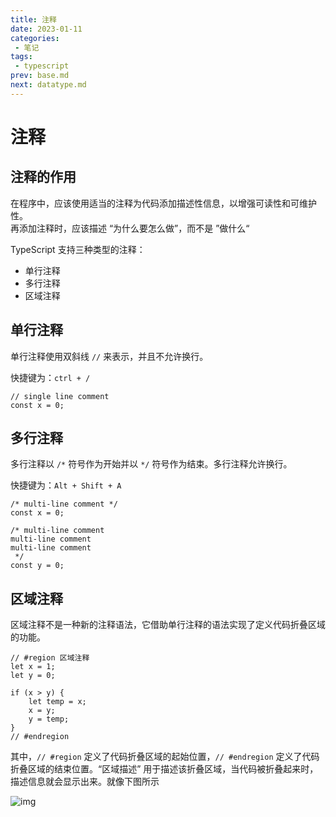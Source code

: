 ```yaml
---
title: 注释
date: 2023-01-11
categories:
 - 笔记
tags:
 - typescript
prev: base.md
next: datatype.md
---
```


# 注释

## 注释的作用
在程序中，应该使用适当的注释为代码添加描述性信息，以增强可读性和可维护性。  
再添加注释时，应该描述 “为什么要怎么做”，而不是 ”做什么“

TypeScript 支持三种类型的注释：

* 单行注释
* 多行注释
* 区域注释



## 单行注释

单行注释使用双斜线 `//` 来表示，并且不允许换行。  

快捷键为：`ctrl + /` 

```tsx
// single line comment
const x = 0;
```

## 多行注释

多行注释以 `/*` 符号作为开始并以 `*/` 符号作为结束。多行注释允许换行。  

快捷键为：`Alt + Shift + A` 

```tsx
/* multi-line comment */
const x = 0;

/* multi-line comment
multi-line comment
multi-line comment
 */
const y = 0;
```

## 区域注释

区域注释不是一种新的注释语法，它借助单行注释的语法实现了定义代码折叠区域的功能。

```tsx
// #region 区域注释
let x = 1;
let y = 0;

if (x > y) {
    let temp = x;
    x = y;
    y = temp;
}
// #endregion
```

其中，`// #region` 定义了代码折叠区域的起始位置，`// #endregion` 定义了代码折叠区域的结束位置。“区域描述” 用于描述该折叠区域，当代码被折叠起来时，描述信息就会显示出来。就像下图所示

![img](https://mute23-code.github.io/blogImage/codeNote/demoNote.jpg)
